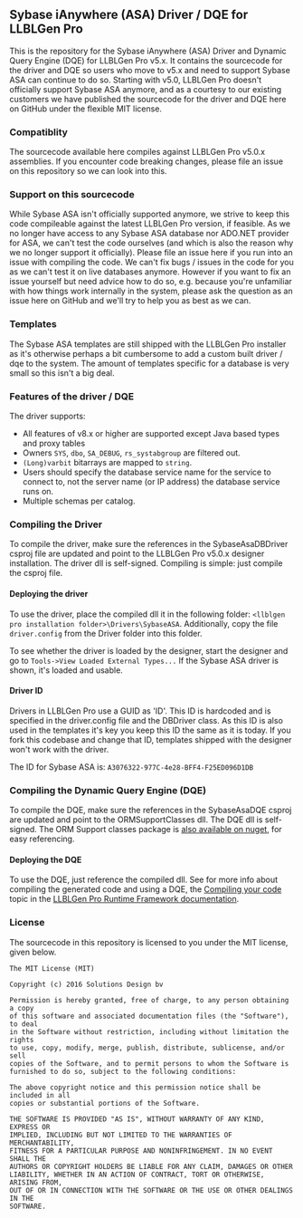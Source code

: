 ## Sybase iAnywhere (ASA) Driver / DQE for LLBLGen Pro

This is the repository for the Sybase iAnywhere (ASA) Driver and Dynamic Query Engine (DQE) for LLBLGen Pro v5.x. It contains the sourcecode for the driver and DQE so users who move to v5.x and 
need to support Sybase ASA can continue to do so. Starting with v5.0, LLBLGen Pro doesn't officially support Sybase ASA anymore, and as a courtesy to our existing customers
we have published the sourcecode for the driver and DQE here on GitHub under the flexible MIT license.

### Compatiblity
The sourcecode available here compiles against LLBLGen Pro v5.0.x assemblies. If you encounter code breaking changes, please file an issue on this repository so we can look into this. 

### Support on this sourcecode
While Sybase ASA isn't officially supported anymore, we strive to keep this code compileable against the latest LLBLGen Pro version, if feasible. As we no longer have access to any Sybase ASA database nor ADO.NET provider for ASA, we can't test the code ourselves (and which is also the reason why we no longer support it officially). Please file an issue here if you run into an issue with compiling the code. We can't fix bugs / issues in the code for you as we can't test it on live databases anymore. However if you want to fix an issue yourself but need advice how to do so, e.g. because you're unfamiliar with how things work internally in the system, please ask the question as an issue here on GitHub and we'll try to help you as best as we can. 

### Templates
The Sybase ASA templates are still shipped with the LLBLGen Pro installer as it's otherwise perhaps a bit cumbersome to add a custom built driver / dqe to the system. The amount of templates specific for a database is very small so this isn't a big deal. 

### Features of the driver / DQE

The driver supports: 

-   All features of v8.x or higher are supported except Java based types
    and proxy tables
-   Owners `SYS`, `dbo`, `SA_DEBUG`, `rs_systabgroup` are
    filtered out.
-   `(Long)varbit` bitarrays are mapped to `string`.
-   Users should specify the database service name for the service to
    connect to, not the server name (or IP address) the database service
    runs on.
-   Multiple schemas per catalog.

### Compiling the Driver
To compile the driver, make sure the references in the SybaseAsaDBDriver csproj file are updated and point to the LLBLGen Pro v5.0.x designer installation. The driver dll is self-signed. Compiling is simple: just compile the csproj file. 

#### Deploying the driver
To use the driver, place the compiled dll it in the following folder: `<llblgen pro installation folder>\Drivers\SybaseASA`. 
Additionally, copy the file `driver.config` from the Driver folder into this folder. 

To see whether the driver is loaded by the designer, start the designer and go to `Tools->View Loaded External Types...` If the Sybase ASA driver is shown, it's loaded and usable. 

#### Driver ID
Drivers in LLBLGen Pro use a GUID as 'ID'. This ID is hardcoded and is specified in the driver.config file and the DBDriver class. As this ID is also used in the templates
it's key you keep this ID the same as it is today. If you fork this codebase and change that ID, templates shipped with the designer won't work with the driver. 

The ID for Sybase ASA is: `A3076322-977C-4e28-BFF4-F25ED096D1DB`

### Compiling the Dynamic Query Engine (DQE)
To compile the DQE, make sure the references in the SybaseAsaDQE csproj are updated and point to the ORMSupportClasses dll. The DQE dll is self-signed. The ORM Support classes package is [also available on nuget](https://www.nuget.org/packages/SD.LLBLGen.Pro.ORMSupportClasses/), for easy referencing.

#### Deploying the DQE
To use the DQE, just reference the compiled dll. See for more info about compiling the generated code and using a DQE, the [Compiling your code](http://www.llblgen.com/documentation/5.0/LLBLGen%20Pro%20RTF/Using%20the%20generated%20code/gencode_compiling.htm) topic in the 
[LLBLGen Pro Runtime Framework documentation](http://www.llblgen.com/documentation/5.0/LLBLGen%20Pro%20RTF/index.htm). 

### License
The sourcecode in this repository is licensed to you under the MIT license, given below.

```
The MIT License (MIT)

Copyright (c) 2016 Solutions Design bv

Permission is hereby granted, free of charge, to any person obtaining a copy
of this software and associated documentation files (the "Software"), to deal
in the Software without restriction, including without limitation the rights
to use, copy, modify, merge, publish, distribute, sublicense, and/or sell
copies of the Software, and to permit persons to whom the Software is
furnished to do so, subject to the following conditions:

The above copyright notice and this permission notice shall be included in all
copies or substantial portions of the Software.

THE SOFTWARE IS PROVIDED "AS IS", WITHOUT WARRANTY OF ANY KIND, EXPRESS OR
IMPLIED, INCLUDING BUT NOT LIMITED TO THE WARRANTIES OF MERCHANTABILITY,
FITNESS FOR A PARTICULAR PURPOSE AND NONINFRINGEMENT. IN NO EVENT SHALL THE
AUTHORS OR COPYRIGHT HOLDERS BE LIABLE FOR ANY CLAIM, DAMAGES OR OTHER
LIABILITY, WHETHER IN AN ACTION OF CONTRACT, TORT OR OTHERWISE, ARISING FROM,
OUT OF OR IN CONNECTION WITH THE SOFTWARE OR THE USE OR OTHER DEALINGS IN THE
SOFTWARE.
```